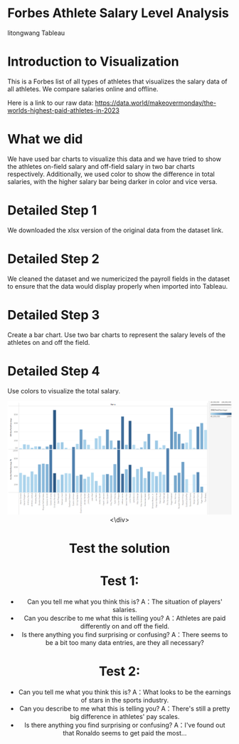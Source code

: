 # Forbes Athlete Salary Level Analysis
litongwang Tableau
# Introduction to Visualization
This is a Forbes list of all types of athletes that visualizes the salary data of all athletes. We compare salaries online and offline. 

Here is a link to our raw data: https://data.world/makeovermonday/the-worlds-highest-paid-athletes-in-2023
# What we did
We have used bar charts to visualize this data and we have tried to show the athletes on-field salary and off-field salary in two bar charts respectively. Additionally, we used color to show the difference in total salaries, with the higher salary bar being darker in color and vice versa.

# Detailed Step 1
We downloaded the xlsx version of the original data from the dataset link.
# Detailed Step 2
We cleaned the dataset and we numericized the payroll fields in the dataset to ensure that the data would display properly when imported into Tableau.
# Detailed Step 3
Create a bar chart. Use two bar charts to represent the salary levels of the athletes on and off the field.
# Detailed Step 4
Use colors to visualize the total salary.
<div align="center">
<img src="https://github.com/LitongWang666/portfolio/blob/main/Forbes%20Athlete%20Salary%20Level%20Analysis.png">
<\div>

# Test the solution
# Test 1:
- Can you tell me what you think this is?
  A：The situation of players' salaries.
- Can you describe to me what this is telling you?
  A：Athletes are paid differently on and off the field.
- Is there anything you find surprising or confusing?
  A：There seems to be a bit too many data entries, are they all necessary?
# Test 2:
- Can you tell me what you think this is?
  A：What looks to be the earnings of stars in the sports industry.
- Can you describe to me what this is telling you?
  A：There's still a pretty big difference in athletes' pay scales.
- Is there anything you find surprising or confusing?
  A：I've found out that Ronaldo seems to get paid the most...
